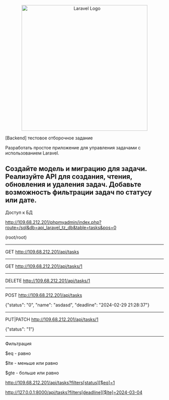 <p align="center"><a href="https://laravel.com" target="_blank"><img src="https://raw.githubusercontent.com/laravel/art/master/logo-lockup/5%20SVG/2%20CMYK/1%20Full%20Color/laravel-logolockup-cmyk-red.svg" width="400" alt="Laravel Logo"></a></p>
[Backend] тестовое отборочное задание

Разработать простое приложение для управления задачами с использованием Laravel.

Создайте модель и миграцию для задачи.
Реализуйте API для создания, чтения, обновления и удаления задач.
Добавьте возможность фильтрации задач по статусу или дате.
------------
Доступ к БД

http://109.68.212.201/phpmyadmin/index.php?route=/sql&db=api_laravel_tz_db&table=tasks&pos=0

(root/root)

--------------------
GET http://109.68.212.201/api/tasks

-----------------------
GET http://109.68.212.201/api/tasks/1

--------------------------
DELETE http://109.68.212.201/api/tasks/1

---------------------------
POST http://109.68.212.201/api/tasks

{"status": "0", "name": "asdasd", "deadline": "2024-02-29 21:28:37"}

-----------------------------
PUT|PATCH http://109.68.212.201/api/tasks/1

{"status": "1"}

---------------------------------
Фильтрация

$eq - равно

$lte - меньше или равно

$gte - больше или равно

http://109.68.212.201/api/tasks?filters[status][$eq]=1

http://127.0.0.1:8000/api/tasks?filters[deadline][$lte]=2024-03-04
